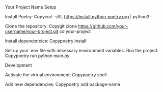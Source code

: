 Your Project Name
Setup

Install Poetry:
Copycurl -sSL https://install.python-poetry.org | python3 -

Clone the repository:
Copygit clone https://github.com/your-username/your-project.git
cd your-project

Install dependencies:
Copypoetry install

Set up your .env file with necessary environment variables.
Run the project:
Copypoetry run python main.py


Development

Activate the virtual environment:
Copypoetry shell

Add new dependencies:
Copypoetry add package-name